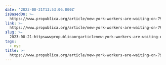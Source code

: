 ```yaml
---
date: '2023-08-21T13:53:06.000Z'
isBasedOn: >-
  https://www.propublica.org/article/new-york-workers-are-waiting-on-79-million-in-back-wages
link: >-
  https://www.propublica.org/article/new-york-workers-are-waiting-on-79-million-in-back-wages
slug: >-
  2023-08-21-httpswwwpropublicaorgarticlenew-york-workers-are-waiting-on-79-million-in-back-wages
tags:
  - nyc
title: >-
  https://www.propublica.org/article/new-york-workers-are-waiting-on-79-million-in-back-wages
---
```


